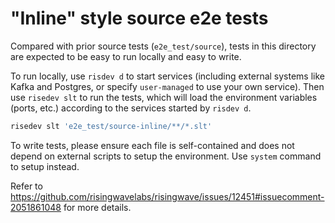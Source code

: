# "Inline" style source e2e tests

Compared with prior source tests (`e2e_test/source`), tests in this directory are expected to be easy to run locally and easy to write.

To run locally, use `risdev d` to start services (including external systems like Kafka and Postgres, or specify `user-managed` to use your own service).
Then use `risedev slt` to run the tests, which will load the environment variables (ports, etc.)
according to the services started by `risdev d`.

```sh
risedev slt 'e2e_test/source-inline/**/*.slt'
```

To write tests, please ensure each file is self-contained and does not depend on external scripts to setup the environment.
Use `system` command to setup instead.

Refer to https://github.com/risingwavelabs/risingwave/issues/12451#issuecomment-2051861048 for more details.
